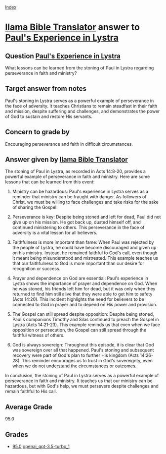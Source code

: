 
[Index](../../../index.md)
# [llama Bible Translator](../../answering_models/llama_Bible_Translator.md) answer to [Paul's Experience in Lystra](../../questions/Paul's_Experience_in_Lystra.md)

## Question [Paul's Experience in Lystra](../../questions/Paul's_Experience_in_Lystra.md)
What lessons can be learned from the stoning of Paul in Lystra regarding perseverance in faith and ministry?

## Target answer from notes
Paul's stoning in Lystra serves as a powerful example of perseverance in the face of adversity. It teaches Christians to remain steadfast in their faith and mission, despite suffering and challenges, and demonstrates the power of God to sustain and restore His servants.

## Concern to grade by
Encouraging perseverance and faith in difficult circumstances.

## Answer given by [llama Bible Translator](../../answering_models/llama_Bible_Translator.md)
The stoning of Paul in Lystra, as recorded in Acts 14:8-20, provides a powerful example of perseverance in faith and ministry. Here are some lessons that can be learned from this event:

1. Ministry can be hazardous: Paul's experience in Lystra serves as a reminder that ministry can be fraught with danger. As followers of Christ, we must be willing to face challenges and take risks for the sake of sharing the Gospel.

2. Perseverance is key: Despite being stoned and left for dead, Paul did not give up on his mission. He got back up, dusted himself off, and continued ministering to others. This perseverance in the face of adversity is a vital lesson for all believers.

3. Faithfulness is more important than fame: When Paul was rejected by the people of Lystra, he could have become discouraged and given up on his ministry. Instead, he remained faithful to God's call, even though it meant being misunderstood and mistreated. This example teaches us that our faithfulness to God is more important than our desire for recognition or success.

4. Prayer and dependence on God are essential: Paul's experience in Lystra shows the importance of prayer and dependence on God. When he was stoned, his friends left him for dead, but it was only when they returned to find him still alive that they were able to get him to safety (Acts 14:20). This incident highlights the need for believers to be connected to God in prayer and to depend on His power and provision.

5. The Gospel can still spread despite opposition: Despite being stoned, Paul's companions Timothy and Silas continued to preach the Gospel in Lystra (Acts 14:21-23). This example reminds us that even when we face opposition or persecution, the Gospel can still spread through the faithful witness of others.

6. God is always sovereign: Throughout this episode, it is clear that God was sovereign over all that happened. Paul's stoning and subsequent recovery were part of God's plan to further His kingdom (Acts 14:26-28). This reminder encourages us to trust in God's sovereignty, even when we do not understand the circumstances or outcomes.

In conclusion, the stoning of Paul in Lystra serves as a powerful example of perseverance in faith and ministry. It teaches us that our ministry can be hazardous, but with God's help, we must persevere despite challenges and remain faithful to His call.

## Average Grade
95.0

## Grades
 * [95.0](./Paul's_Experience_in_Lystra_grades/openai_gpt-3.5-turbo_1.md) [openai_gpt-3.5-turbo_1](../../answering_models/openai_gpt-3.5-turbo_1.md)
